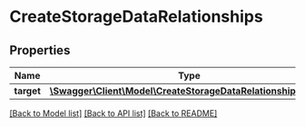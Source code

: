 # CreateStorageDataRelationships

## Properties
Name | Type | Description | Notes
------------ | ------------- | ------------- | -------------
**target** | [**\Swagger\Client\Model\CreateStorageDataRelationshipsTarget**](CreateStorageDataRelationshipsTarget.md) |  | [optional] 

[[Back to Model list]](../README.md#documentation-for-models) [[Back to API list]](../README.md#documentation-for-api-endpoints) [[Back to README]](../README.md)


